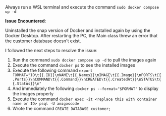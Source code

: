 Always run a WSL terminal and execute the command `sudo docker compose up -d`

**Issue Encountered**:

Uninstalled the snap version of Docker and installed again by using the Docker Desktop. After restarting the PC,
the Main class threw an error that the customer database doesn't exist.

I followed the next steps to resolve the issue:
1. Run the command `sudo docker compose up -d` to pull the images again
2. Execute the command `docker ps` to see the installed images
3. Execute the following command `export FORMAT="ID\t{{.ID}}\nNAME\t{{.Names}}\nIMAGE\t{{.Image}}\nPORTS\t{{.Ports}}\nCOMMAND\t{{.Command}}\nCREATED\t{{.CreatedAt}}\nSTATUS\t{{.Status}}\n"`
4. And immediately the following `docker ps --format="$FORMAT"` to display the images properly
5. Execute the command `docker exec -it <replace this with container name or ID> psql -U amigoscode`
6. Wrote the command `CREATE DATABASE customer;`